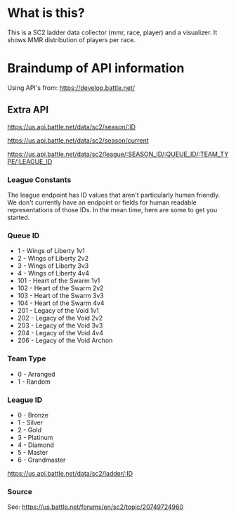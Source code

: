 # What is this?

This is a SC2 ladder data collector (mmr, race, player)
and a visualizer.
It shows MMR distribution of players per race.

# Braindump of API information 
Using API's from: https://develop.battle.net/

## Extra API
https://us.api.battle.net/data/sc2/season/:ID

https://us.api.battle.net/data/sc2/season/current

https://us.api.battle.net/data/sc2/league/:SEASON_ID/:QUEUE_ID/:TEAM_TYPE/:LEAGUE_ID

### League Constants

The league endpoint has ID values that aren't particularly human friendly. We don't currently have an endpoint or fields for human readable representations of those IDs. In the mean time, here are some to get you started.

### Queue ID
 - 1 - Wings of Liberty 1v1
 - 2 - Wings of Liberty 2v2
 - 3 - Wings of Liberty 3v3
 - 4 - Wings of Liberty 4v4
 - 101 - Heart of the Swarm 1v1
 - 102 - Heart of the Swarm 2v2
 - 103 - Heart of the Swarm 3v3
 - 104 - Heart of the Swarm 4v4
 - 201 - Legacy of the Void 1v1
 - 202 - Legacy of the Void 2v2
 - 203 - Legacy of the Void 3v3
 - 204 - Legacy of the Void 4v4
 - 206 - Legacy of the Void Archon

### Team Type
 - 0 - Arranged
 - 1 - Random

### League ID
 - 0 - Bronze
 - 1 - Silver
 - 2 - Gold
 - 3 - Platinum
 - 4 - Diamond
 - 5 - Master
 - 6 - Grandmaster


https://us.api.battle.net/data/sc2/ladder/:ID

### Source
See: https://us.battle.net/forums/en/sc2/topic/20749724960

